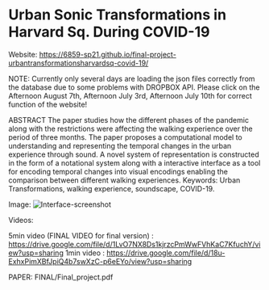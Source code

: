 # Urban Sonic Transformations in Harvard Sq. During COVID-19

Website: https://6859-sp21.github.io/final-project-urbantransformationsharvardsq-covid-19/

NOTE: Currently only several days are loading the json files correctly from the database due to some problems with DROPBOX API. Please click on the Afternoon August 7th, Afternoon July 3rd, Afternoon July 10th for correct function of the website! 

ABSTRACT
The paper studies how the different phases of the pandemic along with the restrictions were affecting the walking experience over the period of three months. The paper proposes a computational model to understanding and representing the temporal changes in the urban experience through sound. A novel system of representation is constructed in the form of a notational system along with a interactive interface as a tool for encoding temporal changes into visual encodings enabling the comparison between different walking experiences. 
Keywords: Urban Transformations, walking experience, soundscape, COVID-19.

Image:
![Interface-screenshot](https://drive.google.com/uc?export=view&id=1S1wJ265-T0VcHI_iheHCSEEdtk3wDkok)

Videos:

5min video (FINAL VIDEO for final version) : https://drive.google.com/file/d/1LvO7NX8Ds1kjrzcPmWwFVhKaC7KfuchY/view?usp=sharing
1min video : https://drive.google.com/file/d/18u-ExhxPimXBfJpiQ4b7swXzC-p6eEYo/view?usp=sharing

PAPER: FINAL/Final_project.pdf
